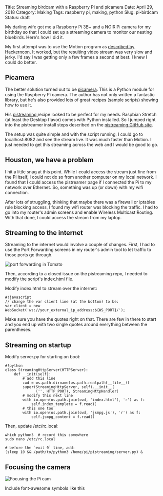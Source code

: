 Title: Streaming birdcam with a Raspberry Pi and picamera
Date: April 29, 2018
Category: Making
Tags: raspberry pi, making, python
Slug: pi-birdcam
Status: draft

My darling wife got me a Raspberry Pi 3B+ and a NOIR Pi camera for my birthday so that I could set up a streaming camera to monitor our nesting bluebirds. Here's how I did it.

My first attempt was to use the Motion program as <a href="https://hackernoon.com/spy-your-pet-with-a-raspberry-pi-camera-server-e71bb74f79ea" target="_blank">described by Hackernoon</a>. It worked, but the resulting video stream was very slow and jerky. I'd say I was getting only a few frames a second at best. I knew I could do better.

## Picamera

The better solution turned out to be <a href="https://picamera.readthedocs.io" target="_blank">picamera</a>. This is a Python module for using the Raspberry Pi camera. The author has not only written a fantastic library, but he's also provided lots of great recipes (sample scripts) showing how to use it.

His <a href="https://github.com/waveform80/pistreaming/" target="_blank"> pistreaming </a> recipe looked to be perfect for my needs. Raspbian Stretch (at least the Desktop flavor) comes with Python installed. So I jumped right into the pistreamer install steps described on the <a href="https://github.com/waveform80/pistreaming/" target="_blank"> pistreaming GitHub site</a>.

The setup was quite simple and with the script running, I could go to localhost:8082 and see the stream live. It was much faster than Motion. I just needed to get this streaming across the web and I would be good to go.

## Houston, we have a problem

I hit a little snag at this point. While I could access the stream just fine from the Pi itself, I could not do so from another computer on my local network. I found that I could access the pistreamer page if I connected the Pi to my network over Ethernet. So, something was up (or down) with my wifi connection.

After lots of struggling, thinking that maybe there was a firewall or iptables rule blocking access, I found my wifi router was blocking the traffic. I had to go into my router's admin screens and enable Wireless Multicast Routing. With that done, I could access the stream from my laptop.

## Streaming to the internet

Streaming to the internet would involve a couple of changes. First, I had to use the Port Forwarding screens in my router's admin tool to let traffic to those ports go through.

![port forwarding in Tomato](../images/2018/portforwarding.png)

Then, according to a closed issue on the pistreaming repo, I needed to modify the script's index.html file. 


Modify index.html to stream over the internet:

    #!javascript
    // change the var client line (at the bottom) to be:
    var client = new WebSocket('ws://your_external_ip_address:${WS_PORT}/');

Make sure you have the quotes right on that. There are few in there to start and you end up with two single quotes around everything between the parentheses.


## Streaming on startup

Modify server.py for starting on boot:

    #!python
    class StreamingHttpServer(HTTPServer):
        def __init(self):
            # add this line
            cwd = os.path.dirname(os.path.realpath(__file__))
            super(StreamingHttpServer, self).__init__(
                  ('', HTTP_PORT), StreamingHttpHandler)
            # modify this next line
            with io.open(os.path.join(cwd, 'index.html'), 'r') as f:
                self.index_template = f.read()
            # this one too
            with io.open(os.path.join(cwd, 'jsmpg.js'), 'r') as f:
                self.jsmpg_content = f.read()

Then, update /etc/rc.local:

```
which python3  # record this somewhere
sudo nano /etc/rc.local

# before the `exit 0` line, add:
(sleep 10 && /path/to/python3 /home/pi/pistreaming/server.py) &

```

## Focusing the camera

![Focusing the Pi cam](../images/2018/focusing_pi_camera.jpg)



Include font-awesome symbols like this
<i class="fa fa-heart red"></i>